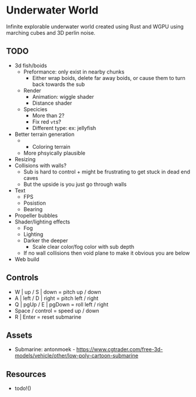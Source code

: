 # Underwater World

Infinite explorable underwater world created using Rust and WGPU using marching cubes and 3D perlin noise.

## TODO

- 3d fish/boids
    - Preformance: only exist in nearby chunks
        - Either wrap boids, delete far away boids, or cause them to turn back towards the sub
    - Render
        - Animation: wiggle shader
        - Distance shader
    - Specicies
        - More than 2?
        - Fix red `vt`s?
        - Different type: ex: jellyfish
- Better terrain generation
    - + Coloring terrain
    - More phsyically plausible
- Resizing
- Collisions with walls?
    - Sub is hard to control + might be frustrating to get stuck in dead end caves
    - But the upside is you just go through walls
- Text
    - FPS
    - Posistion
    - Bearing
- Propeller bubbles
- Shader/lighting effects
    - Fog
    - Lighting
    - Darker the deeper
        - Scale clear color/fog color with sub depth
    - If no wall collisions then void plane to make it obvious you are below
 - Web build

## Controls

- W | up / S | down = pitch up / down
- A | left / D | right = pitch left / right
- Q | pgUp / E | pgDown = roll left / right
- Space / control = speed up / down
- R | Enter = reset submarine

## Assets

- Submarine: antonmoek - https://www.cgtrader.com/free-3d-models/vehicle/other/low-poly-cartoon-submarine

## Resources

- todo!()
